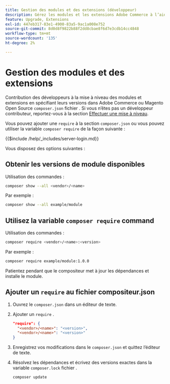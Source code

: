 ```yaml
---
title: Gestion des modules et des extensions (développeur)
description: Gérez les modules et les extensions Adobe Commerce à l’aide de l’interface de ligne de commande et du gestionnaire de modules du compositeur.
feature: Upgrade, Extensions
exl-id: 447eb317-83e1-4900-83a5-9ac1a008e752
source-git-commit: 8d0d8f9822b88f2dd8cbae8f6d7e3cdb14cc4848
workflow-type: tm+mt
source-wordcount: '135'
ht-degree: 2%

---
```


# Gestion des modules et des extensions

Contribution des développeurs à la mise à niveau des modules et extensions en spécifiant leurs versions dans Adobe Commerce ou Magento Open Source `composer.json` fichier . Si vous n’êtes pas un développeur contributeur, reportez-vous à la section [Effectuer une mise à niveau](../implementation/perform-upgrade.md).

Vous pouvez ajouter une `require` à la section `composer.json` ou vous pouvez utiliser la variable `composer require` de la façon suivante :

{{$include /help/_includes/server-login.md}}

Vous disposez des options suivantes :

## Obtenir les versions de module disponibles

Utilisation des commandes :

```bash
composer show --all <vendor>/<name>
```

Par exemple :

```bash
composer show --all example/module
```

## Utilisez la variable `composer require` command

Utilisation des commandes :

```bash
composer require <vendor>/<name>:<version>
```

Par exemple :

```bash
composer require example/module:1.0.0
```

Patientez pendant que le compositeur met à jour les dépendances et installe le module.

## Ajouter un `require` au fichier compositeur.json

1. Ouvrez le `composer.json` dans un éditeur de texte.

1. Ajouter un `require` .

   ```json
   "require": {
     "<vendor>/<name>": "<version>",
     "<vendor>/<name>": "<version>"
   }
   ```

1. Enregistrez vos modifications dans le `composer.json` et quittez l’éditeur de texte.

1. Résolvez les dépendances et écrivez des versions exactes dans la variable `composer.lock` fichier .

   ```bash
   composer update
   ```
